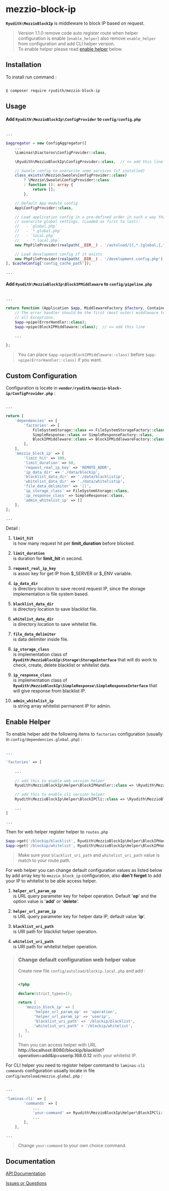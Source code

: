 # **mezzio-block-ip**

**`Ryudith\MezzioBlockIp`** is middleware to block IP based on request.

> Version 1.1.0 remove code auto register route when helper configuration is enable (`enable_helper`) also remove `enable_helper` from configuration and add CLI helper version.   
> To enable helper please read [enable helper](#enable_helper) below.

## **Installation**

To install run command :

```sh

$ composer require ryudith/mezzio-block-ip

```


## **Usage**

#### **Add `Ryudith\MezzioBlockIp\ConfigProvider`** to **`config/config.php`**  

```php

...

$aggregator = new ConfigAggregator([
    ...
    \Laminas\Diactoros\ConfigProvider::class,

    \Ryudith\MezzioBlockIp\ConfigProvider::class,  // <= add this line

    // Swoole config to overwrite some services (if installed)
    class_exists(\Mezzio\Swoole\ConfigProvider::class)
        ? \Mezzio\Swoole\ConfigProvider::class
        : function (): array {
            return [];
        },

    // Default App module config
    App\ConfigProvider::class,

    // Load application config in a pre-defined order in such a way that local settings
    // overwrite global settings. (Loaded as first to last):
    //   - `global.php`
    //   - `*.global.php`
    //   - `local.php`
    //   - `*.local.php`
    new PhpFileProvider(realpath(__DIR__) . '/autoload/{{,*.}global,{,*.}local}.php'),

    // Load development config if it exists
    new PhpFileProvider(realpath(__DIR__) . '/development.config.php'),
], $cacheConfig['config_cache_path']);

...

```  


#### Add **`Ryudith\MezzioBlockIp\BlockIPMiddleware`** to **`config/pipeline.php`**

```php

...

return function (Application $app, MiddlewareFactory $factory, ContainerInterface $container): void {
    // The error handler should be the first (most outer) middleware to catch
    // all Exceptions.
    $app->pipe(ErrorHandler::class);
    $app->pipe(BlockIPMiddleware::class);  // <= add this line

    ...

};
```

> You can place `$app->pipe(BlockIPMiddleware::class)` before `$app->pipe(ErrorHandler::class)` if you want.  


## **Custom Configuration**

Configuration is locate in **`vendor/ryudith/mezzio-block-ip/ConfigProvider.php`** :

```php

...

return [
    'dependencies' => [
        'factories' => [
            FileSystemStorage::class => FileSystemStorageFactory::class,
            SimpleResponse::class => SimpleResponseFactory::class,
            BlockIPMiddleware::class => BlockIPMiddlewareFactory::class,
        ],
    ],
    'mezzio_block_ip' => [
        'limit_hit' => 100,
        'limit_duration' => 60,
        'request_real_ip_key' => 'REMOTE_ADDR',
        'ip_data_dir' => './data/blockip',
        'blacklist_data_dir' => './data/blacklistip',
        'whitelist_data_dir' => './data/whitelistip',
        'file_data_delimiter' => '||',
        'ip_storage_class' => FileSystemStorage::class,
        'ip_response_class' => SimpleResponse::class,
        'admin_whitelist_ip' => []
    ],
];

...

```

Detail :

1. **`limit_hit`**  
 is how many request hit per **limit_duration** before blocked.

2. **`limit_duration`**  
 is duration for **limit_hit** in second.

3. **`request_real_ip_key`**  
 is assoc key for get IP from $_SERVER or $_ENV variable.

3. **`ip_data_dir`**  
 is directory location to save record request IP, since the storage implementation is file system based.

4. **`blacklist_data_dir`**  
 is directory location to save blacklist file.

5. **`whitelist_data_dir`**  
 is directory location to save whitelist file.

6. **`file_data_delimiter`**  
 is data delimiter inside file.

7. **`ip_storage_class`**  
 is implementation class of **`Ryudith\MezzioBlockIp\Storage\StorageInterface`** that will do work to check, create, delete blacklist or whitelist data.

8. **`ip_response_class`**  
 is implementation class of **`Ryudith\MezzioBlockIp\SimpleResponse\SimpleResponseInterface`** that will give response from blacklist IP.

9. **`admin_whitelist_ip`**  
 is string array whitelist permanent IP for admin.

## <a name="enable_helper">Enable Helper</a>

To enable helper add the following items to `factories` configuration (usually in `config/dependencies.global.php`) : 

```php

...

'factories' => [
    
    ...
    
    // add this to enable web version helper
    Ryudith\MezzioBlockIp\Helper\BlockIPHandler::class => \Ryudith\MezzioBlockIp\Helper\BlockIPHandlerFactory::class,

    // add this to enable cli version helper
    Ryudith\MezzioBlockIp\Helper\BlockIPCli::class => \Ryudith\MezzioBlockIp\Helper\BlockIPCliFactory::class,

    ...
]

...

```

Then for web helper register helper to `routes.php`  
 
```php
$app->get('/blockip/blacklist', Ryudith\MezzioBlockIp\Helper\BlockIPHandler::class);
$app->get('/blockip/whitelist', Ryudith\MezzioBlockIp\Helper\BlockIPHandler::class);
```

> Make sure your `blacklist_uri_path` and `whitelist_uri_path` value is match to your route path.

For web helper you can change default configuration values as listed below by add array key to `mezzio_block_ip` configuration, also **don't forget** to add your IP to whitelist to be able access helper.

1. **`helper_url_param_op`**  
 is URL query parameter key for helper operation. Default '**op**' and the option value is '**add**' or '**delete**'.

2. **`helper_url_param_ip`**  
 is URL query parameter key for helper data IP, default value '**ip**'.

3. **`blacklist_uri_path`**  
 is URI path for blacklist helper operation.

4. **`whitelist_uri_path`**  
 is URI path for whitelist helper operation.

> ### Change default configuration web helper value  
> Create new file `config/autoload/blockip.local.php` and add :
> ```php
>
> <?php
>
> declare(strict_types=1);
>
> return [
>    'mezzio_block_ip' => [
>        'helper_url_param_op' => 'operation',
>        'helper_url_param_ip' => 'userip',
>        'blacklist_uri_path' => '/blockip/blacklist',
>        'whitelist_uri_path' > '/blockip/whitelist',
>    ],
> ];
>
> ```
> 
> Then you can access helper with URL **http://localhost:8080/blockip/blacklist?operation=add&ip=userip.168.0.12** with your whitelist IP.
  
  
For CLI helper you need to register helper command to `laminas-cli commands` configuration usually locate in file `config/autoload/mezzio.global.php` :

```php

...

'laminas-cli' => [
        'commands' => [
            ...
            'your:command' => Ryudith\MezzioBlockIp\Helper\BlockIPCli::class,
            ...
        ],
    ],

...

```

> Change `your:command` to your own choice command.

## Documentation

[API Documentation](https://github.com/ryudith/mezzio-block-ip/tree/master/docs/api/classes)

[Issues or Questions](https://github.com/ryudith/mezzio-block-ip/issues)